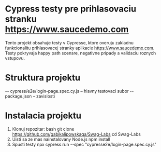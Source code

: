#  Cypress testy pre prihlasovaciu stranku https://www.saucedemo.com

Tento projekt obsahuje testy v Cypresse, ktore overuju zakladnu funkcionalitu prihlasovacej stranky aplikacie https://www.saucedemo.com. 
Testy pokryvaja happy path scenare, negativne pripady a validaciu roznych vstupovu.


# Struktura projektu

-- cypress/e2e/login-page.spec.cy.js – hlavny testovaci subor
-- package.json – zavislosti 

# Instalacia projektu

1. Klonuj repozitar:
  bash
git clone https://github.com/gabikalipowskaqa/Swag-Labs
  cd Swag-Labs
2. Uisti sa ze mas nainstalovany Node.js
  npm install
3. Spusti testy
 npx cypress run --spec "cypresse2e/login-page.spec.cy.js" 
